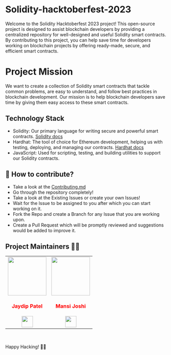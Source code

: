 # Solidity-hacktoberfest-2023
Welcome to the Solidity Hacktoberfest 2023 project! This open-source project is designed to assist blockchain developers by providing a centralized repository for well-designed and useful Solidity smart contracts. By contributing to this project, you can help save time for developers working on blockchain projects by offering ready-made, secure, and efficient smart contracts.

# Project Mission 
We want to create a collection of Solidity smart contracts that tackle common problems, are easy to understand, and follow best practices in blockchain development. Our mission is to help blockchain developers save time by giving them easy access to these smart contracts.

## Technology Stack
* Solidity: Our primary language for writing secure and powerful smart contracts. [Solidity docs](https://docs.soliditylang.org/en/v0.8.21/)
* Hardhat: The tool of choice for Ethereum development, helping us with testing, deploying, and managing our contracts. [Hardhat docs](https://hardhat.org/hardhat-runner/docs/getting-started)
* JavaScript: Used for scripting, testing, and building utilities to support our Solidity contracts.

## :memo: How to contribute?
 * Take a look at the [Contributing.md](https://github.com/jaydippatel83/solidity-hacktoberfest-2023/blob/main/Contributing.md)
 * Go through the repository completely!
 * Take a look at the Existing Issues or create your own Issues!
 * Wait for the Issue to be assigned to you after which you can start working on it.
 * Fork the Repo and create a Branch for any Issue that you are working upon.
 * Create a Pull Request which will be promptly reviewed and suggestions would be added to improve it.  


 ## Project Maintainers 👷👷
<table>
<tr>
<td align="center"><a href="https://github.com/jaydippatel83"><img src="https://avatars.githubusercontent.com/u/45895007?v=4" width=120px height=120px /></a></br> <h4 style="color:red;">Jaydip Patel</h4>
<a href="https://www.linkedin.com/in/jaydippatel83"><img src="https://mpng.subpng.com/20180324/vhe/kisspng-linkedin-computer-icons-logo-social-networking-ser-facebook-5ab6ebfe5f5397.2333748215219374063905.jpg" width="35px" height="35px"></a></td> 

<td align="center"><a href="https://github.com/jaydippatel83"><img src="https://avatars.githubusercontent.com/u/54347081?v=4" width=120px height=120px /></a></br> <h4 style="color:red;">Mansi Joshi</h4>
<a href="https://www.linkedin.com/in/mansi-joshi-657521187"><img src="https://mpng.subpng.com/20180324/vhe/kisspng-linkedin-computer-icons-logo-social-networking-ser-facebook-5ab6ebfe5f5397.2333748215219374063905.jpg" width="35px" height="35px"></a></td> 


 
</tr>
</table>
<br>

Happy Hacking! 🎉🚀 
